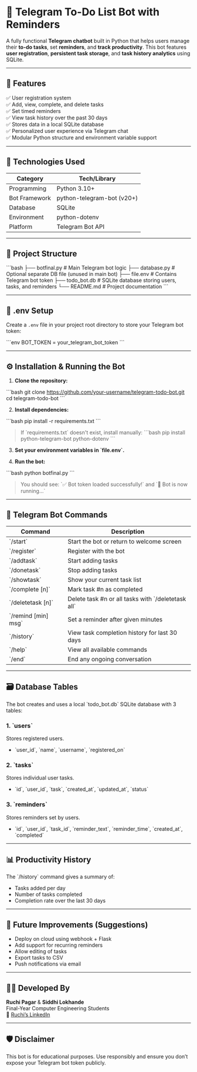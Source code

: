 # 📝 Telegram To-Do List Bot with Reminders

A fully functional **Telegram chatbot** built in Python that helps users manage their **to-do tasks**, set **reminders**, and **track productivity**. This bot features **user registration**, **persistent task storage**, and **task history analytics** using SQLite.

---

## 🚀 Features

✅ User registration system  
✅ Add, view, complete, and delete tasks  
✅ Set timed reminders  
✅ View task history over the past 30 days  
✅ Stores data in a local SQLite database  
✅ Personalized user experience via Telegram chat  
✅ Modular Python structure and environment variable support  

---

## 🧠 Technologies Used

| Category       | Tech/Library                    |
|----------------|---------------------------------|
| Programming    | Python 3.10+                    |
| Bot Framework  | python-telegram-bot (v20+)      |
| Database       | SQLite                          |
| Environment    | python-dotenv                   |
| Platform       | Telegram Bot API                |

---

## 📁 Project Structure

\`\`\`bash
├── botfinal.py         # Main Telegram bot logic
├── database.py         # Optional separate DB file (unused in main bot)
├── file.env            # Contains Telegram bot token
├── todo_bot.db         # SQLite database storing users, tasks, and reminders
└── README.md           # Project documentation
\`\`\`

---

## 🔑 .env Setup

Create a `.env` file in your project root directory to store your Telegram bot token:

\`\`\`env
BOT_TOKEN = your_telegram_bot_token
\`\`\`

---

## ⚙️ Installation & Running the Bot

1. **Clone the repository:**

\`\`\`bash
git clone https://github.com/your-username/telegram-todo-bot.git
cd telegram-todo-bot
\`\`\`

2. **Install dependencies:**

\`\`\`bash
pip install -r requirements.txt
\`\`\`

> If \`requirements.txt\` doesn't exist, install manually:
\`\`\`bash
pip install python-telegram-bot python-dotenv
\`\`\`

3. **Set your environment variables in \`file.env\`.**

4. **Run the bot:**

\`\`\`bash
python botfinal.py
\`\`\`

> You should see: \`✅ Bot token loaded successfully!\` and \`🚀 Bot is now running...\`

---

## 💬 Telegram Bot Commands

| Command            | Description                                     |
|--------------------|-------------------------------------------------|
| \`/start\`           | Start the bot or return to welcome screen       |
| \`/register\`        | Register with the bot                           |
| \`/addtask\`         | Start adding tasks                              |
| \`/donetask\`        | Stop adding tasks                               |
| \`/showtask\`        | Show your current task list                     |
| \`/complete [n]\`    | Mark task #n as completed                       |
| \`/deletetask [n]\`  | Delete task #n or all tasks with \`/deletetask all\` |
| \`/remind [min] msg\`| Set a reminder after given minutes              |
| \`/history\`         | View task completion history for last 30 days   |
| \`/help\`            | View all available commands                     |
| \`/end\`             | End any ongoing conversation                    |

---

## 🗃️ Database Tables

The bot creates and uses a local \`todo_bot.db\` SQLite database with 3 tables:

### 1. \`users\`
Stores registered users.
- \`user_id\`, \`name\`, \`username\`, \`registered_on\`

### 2. \`tasks\`
Stores individual user tasks.
- \`id\`, \`user_id\`, \`task\`, \`created_at\`, \`updated_at\`, \`status\`

### 3. \`reminders\`
Stores reminders set by users.
- \`id\`, \`user_id\`, \`task_id\`, \`reminder_text\`, \`reminder_time\`, \`created_at\`, \`completed\`

---

## 📊 Productivity History

The \`/history\` command gives a summary of:
- Tasks added per day
- Number of tasks completed
- Completion rate over the last 30 days

---

## 🧪 Future Improvements (Suggestions)

- Deploy on cloud using webhook + Flask
- Add support for recurring reminders
- Allow editing of tasks
- Export tasks to CSV
- Push notifications via email

---

## 👩‍💻 Developed By

**Ruchi Pagar** & **Siddhi Lokhande**  
Final-Year Computer Engineering Students  
🔗 [Ruchi’s LinkedIn](https://www.linkedin.com/in/ruchipagar)

---

## 🛡️ Disclaimer

This bot is for educational purposes. Use responsibly and ensure you don’t expose your Telegram bot token publicly.